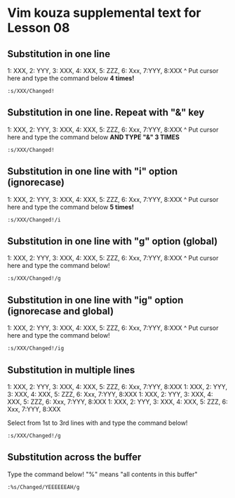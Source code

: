 # Vim kouza supplemental text for Lesson 08

## Substitution in one line

1: XXX, 2: YYY, 3: XXX, 4: XXX, 5: ZZZ, 6: Xxx, 7:YYY, 8:XXX
^
Put cursor here and type the command below **4 times!**

`:s/XXX/Changed!`


## Substitution in one line. Repeat with "&" key

1: XXX, 2: YYY, 3: XXX, 4: XXX, 5: ZZZ, 6: Xxx, 7:YYY, 8:XXX
^
Put cursor here and type the command below **AND TYPE "&" 3 TIMES**

`:s/XXX/Changed!`


## Substitution in one line with "i" option (ignorecase)

1: XXX, 2: YYY, 3: XXX, 4: XXX, 5: ZZZ, 6: Xxx, 7:YYY, 8:XXX
^
Put cursor here and type the command below **5 times!**

`:s/XXX/Changed!/i`


## Substitution in one line with "g" option (global)

1: XXX, 2: YYY, 3: XXX, 4: XXX, 5: ZZZ, 6: Xxx, 7:YYY, 8:XXX
^
Put cursor here and type the command below!

`:s/XXX/Changed!/g`


## Substitution in one line with "ig" option (ignorecase and global)

1: XXX, 2: YYY, 3: XXX, 4: XXX, 5: ZZZ, 6: Xxx, 7:YYY, 8:XXX
^
Put cursor here and type the command below!

`:s/XXX/Changed!/ig`


## Substitution in multiple lines

1: XXX, 2: YYY, 3: XXX, 4: XXX, 5: ZZZ, 6: Xxx, 7:YYY, 8:XXX
1: XXX, 2: YYY, 3: XXX, 4: XXX, 5: ZZZ, 6: Xxx, 7:YYY, 8:XXX
1: XXX, 2: YYY, 3: XXX, 4: XXX, 5: ZZZ, 6: Xxx, 7:YYY, 8:XXX
1: XXX, 2: YYY, 3: XXX, 4: XXX, 5: ZZZ, 6: Xxx, 7:YYY, 8:XXX

Select from 1st to 3rd lines with <S-v> and type the command below!

`:s/XXX/Changed!/g`


## Substitution across the buffer

Type the command below! "%" means "all contents in this buffer"

`:%s/Changed/YEEEEEEAH/g`
